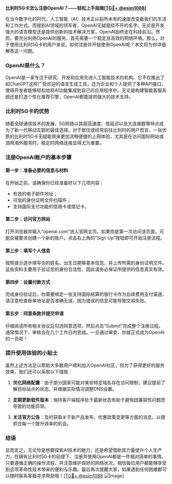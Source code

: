 **比利时5G卡怎么注册OpenAI？——轻松上手指南[[TG💪+ @esim1088](https://t.me/s/esim1088)]**

在当今数字化的时代，人工智能（AI）技术正以前所未有的速度改变着我们的生活和工作方式。而提到AI领域的领军者，OpenAI无疑是绕不开的名字。无论是开发强大的语言模型还是提供创新的技术解决方案，OpenAI始终走在科技前沿。然而，要充分利用OpenAI的服务，首先需要一个稳定且高效的网络环境。那么，对于使用比利时5G卡的用户来说，如何注册并开始使用OpenAI呢？本文将为你详细解答这一问题。

### OpenAI是什么？

OpenAI是一家专注于研究、开发和应用先进人工智能技术的机构。它不仅推出了如ChatGPT这样广受欢迎的语言生成工具，还为企业和个人提供了多种API接口，使得开发者能够轻松地将AI功能集成到自己的应用程序中。无论是构建智能客服系统还是打造个性化推荐引擎，OpenAI都能提供强大的技术支持。

### 比利时5G卡的优势

随着全球通信技术的发展，5G网络以其超高速度、低延迟以及大连接数等特点成为了新一代移动互联的最佳选择。对于居住或经常前往比利时的用户而言，一张优质的比利时5G卡无疑能带来更加流畅便捷的上网体验。尤其是在访问国际网站或调用海外服务时，稳定的网络连接显得尤为重要。

### 注册OpenAI账户的基本步骤

#### 第一步：准备必要的信息与材料
在开始之前，请确保你已经准备好以下几项内容：
- 有效的电子邮件地址；
- 可信的身份证明文件扫描件；
- 支持国际支付功能的信用卡或借记卡。

#### 第二步：访问官方网站
打开浏览器并输入“openai.com”进入官网主页。如果你是第一次访问该页面，可能会被要求创建一个新的账户。点击右上角的“Sign Up”按钮即可开始注册流程。

#### 第三步：填写个人信息
按照提示逐步填写你的姓名、出生日期等基本信息，并上传所需的身份证明文件。这些资料主要用于验证您的身份合法性，因此请务必保证所提供的信息真实有效。

#### 第四步：设置付款方式
完成身份验证后，你需要绑定一张支持国际结算的银行卡作为后续费用支付渠道。请注意检查账单地址是否准确无误，因为错误的信息可能导致交易失败。

#### 第五步：同意条款并提交申请
仔细阅读所有相关协议后勾选同意选项，然后点击“Submit”完成整个注册过程。通常情况下，审核会在几个工作日内完成。一旦通过审查，你就正式成为OpenAI的一员啦！

### 提升使用体验的小贴士

虽然上述方法足以帮助大多数用户顺利加入OpenAI社区，但为了获得更好的服务效果，我们还可以采取以下措施：

1. **优化网络配置**：由于部分国家可能对某些特定域名存在访问限制，建议提前了解目标站点的状态，并根据实际情况调整DNS设置。
   
2. **定期更新软件版本**：保持客户端程序处于最新状态有助于避免因兼容性问题而导致的功能异常。
   
3. **关注官方公告**：及时获取关于新产品发布、优惠政策变更等方面的消息，以便抓住每一个提升效率的机会。

### 结语

总而言之，无论你是想要探索AI技术的魅力，还是希望借助其力量提升个人生产力，在拥有比利时5G卡的前提下，注册并使用OpenAI都是一件相对简单的事情。只要遵循正确的操作流程，并注意维护良好的网络状况，相信每位用户都能够享受到这项革命性技术带来的便利与乐趣。最后再次提醒大家，如果遇到任何困难都可以随时联系客服寻求帮助哦！[[TG💪+ @esim1088](https://t.me/s/esim1088) ![Image](https://i.postimg.cc/4NQfJmqS/Snipaste-2025-05-13-00-14-12.png)]